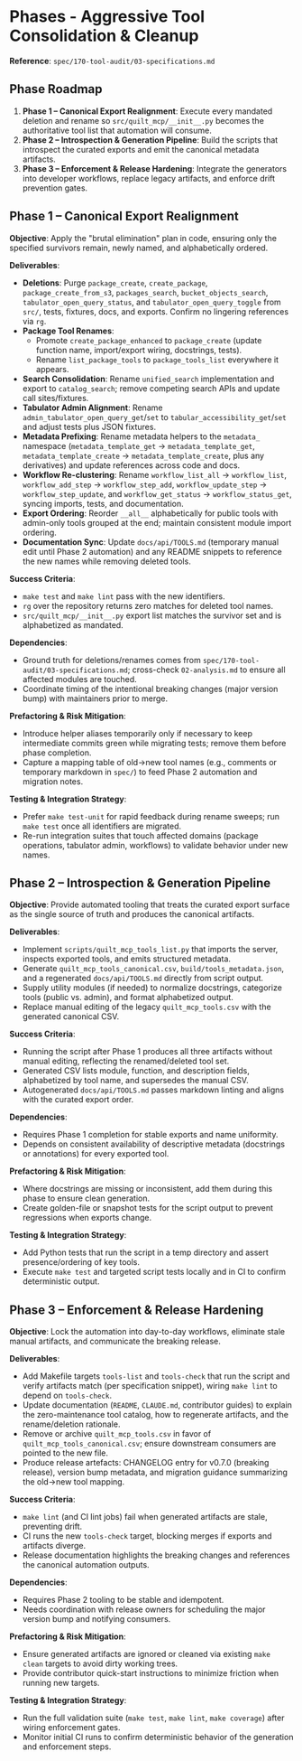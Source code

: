 <!-- markdownlint-disable MD013 -->
# Phases - Aggressive Tool Consolidation & Cleanup

**Reference**: `spec/170-tool-audit/03-specifications.md`

## Phase Roadmap

1. **Phase 1 – Canonical Export Realignment**: Execute every mandated deletion and rename so `src/quilt_mcp/__init__.py` becomes the authoritative tool list that automation will consume.
2. **Phase 2 – Introspection & Generation Pipeline**: Build the scripts that introspect the curated exports and emit the canonical metadata artifacts.
3. **Phase 3 – Enforcement & Release Hardening**: Integrate the generators into developer workflows, replace legacy artifacts, and enforce drift prevention gates.

## Phase 1 – Canonical Export Realignment

**Objective**: Apply the "brutal elimination" plan in code, ensuring only the specified survivors remain, newly named, and alphabetically ordered.

**Deliverables**:

- **Deletions**: Purge `package_create`, `create_package`, `package_create_from_s3`, `packages_search`, `bucket_objects_search`, `tabulator_open_query_status`, and `tabulator_open_query_toggle` from `src/`, tests, fixtures, docs, and exports. Confirm no lingering references via `rg`.
- **Package Tool Renames**:
  - Promote `create_package_enhanced` to `package_create` (update function name, import/export wiring, docstrings, tests).
  - Rename `list_package_tools` to `package_tools_list` everywhere it appears.
- **Search Consolidation**: Rename `unified_search` implementation and export to `catalog_search`; remove competing search APIs and update call sites/fixtures.
- **Tabulator Admin Alignment**: Rename `admin_tabulator_open_query_get`/`set` to `tabular_accessibility_get`/`set` and adjust tests plus JSON fixtures.
- **Metadata Prefixing**: Rename metadata helpers to the `metadata_` namespace (`metadata_template_get` → `metadata_template_get`, `metadata_template_create` → `metadata_template_create`, plus any derivatives) and update references across code and docs.
- **Workflow Re-clustering**: Rename `workflow_list_all` → `workflow_list`, `workflow_add_step` → `workflow_step_add`, `workflow_update_step` → `workflow_step_update`, and `workflow_get_status` → `workflow_status_get`, syncing imports, tests, and documentation.
- **Export Ordering**: Reorder `__all__` alphabetically for public tools with admin-only tools grouped at the end; maintain consistent module import ordering.
- **Documentation Sync**: Update `docs/api/TOOLS.md` (temporary manual edit until Phase 2 automation) and any README snippets to reference the new names while removing deleted tools.

**Success Criteria**:

- `make test` and `make lint` pass with the new identifiers.
- `rg` over the repository returns zero matches for deleted tool names.
- `src/quilt_mcp/__init__.py` export list matches the survivor set and is alphabetized as mandated.

**Dependencies**:

- Ground truth for deletions/renames comes from `spec/170-tool-audit/03-specifications.md`; cross-check `02-analysis.md` to ensure all affected modules are touched.
- Coordinate timing of the intentional breaking changes (major version bump) with maintainers prior to merge.

**Prefactoring & Risk Mitigation**:

- Introduce helper aliases temporarily only if necessary to keep intermediate commits green while migrating tests; remove them before phase completion.
- Capture a mapping table of old→new tool names (e.g., comments or temporary markdown in `spec/`) to feed Phase 2 automation and migration notes.

**Testing & Integration Strategy**:

- Prefer `make test-unit` for rapid feedback during rename sweeps; run `make test` once all identifiers are migrated.
- Re-run integration suites that touch affected domains (package operations, tabulator admin, workflows) to validate behavior under new names.

## Phase 2 – Introspection & Generation Pipeline

**Objective**: Provide automated tooling that treats the curated export surface as the single source of truth and produces the canonical artifacts.

**Deliverables**:

- Implement `scripts/quilt_mcp_tools_list.py` that imports the server, inspects exported tools, and emits structured metadata.
- Generate `quilt_mcp_tools_canonical.csv`, `build/tools_metadata.json`, and a regenerated `docs/api/TOOLS.md` directly from script output.
- Supply utility modules (if needed) to normalize docstrings, categorize tools (public vs. admin), and format alphabetized output.
- Replace manual editing of the legacy `quilt_mcp_tools.csv` with the generated canonical CSV.

**Success Criteria**:

- Running the script after Phase 1 produces all three artifacts without manual editing, reflecting the renamed/deleted tool set.
- Generated CSV lists module, function, and description fields, alphabetized by tool name, and supersedes the manual CSV.
- Autogenerated `docs/api/TOOLS.md` passes markdown linting and aligns with the curated export order.

**Dependencies**:

- Requires Phase 1 completion for stable exports and name uniformity.
- Depends on consistent availability of descriptive metadata (docstrings or annotations) for every exported tool.

**Prefactoring & Risk Mitigation**:

- Where docstrings are missing or inconsistent, add them during this phase to ensure clean generation.
- Create golden-file or snapshot tests for the script output to prevent regressions when exports change.

**Testing & Integration Strategy**:

- Add Python tests that run the script in a temp directory and assert presence/ordering of key tools.
- Execute `make test` and targeted script tests locally and in CI to confirm deterministic output.

## Phase 3 – Enforcement & Release Hardening

**Objective**: Lock the automation into day-to-day workflows, eliminate stale manual artifacts, and communicate the breaking release.

**Deliverables**:

- Add Makefile targets `tools-list` and `tools-check` that run the script and verify artifacts match (per specification snippet), wiring `make lint` to depend on `tools-check`.
- Update documentation (`README`, `CLAUDE.md`, contributor guides) to explain the zero-maintenance tool catalog, how to regenerate artifacts, and the rename/deletion rationale.
- Remove or archive `quilt_mcp_tools.csv` in favor of `quilt_mcp_tools_canonical.csv`; ensure downstream consumers are pointed to the new file.
- Produce release artefacts: CHANGELOG entry for v0.7.0 (breaking release), version bump metadata, and migration guidance summarizing the old→new tool mapping.

**Success Criteria**:

- `make lint` (and CI lint jobs) fail when generated artifacts are stale, preventing drift.
- CI runs the new `tools-check` target, blocking merges if exports and artifacts diverge.
- Release documentation highlights the breaking changes and references the canonical automation outputs.

**Dependencies**:

- Requires Phase 2 tooling to be stable and idempotent.
- Needs coordination with release owners for scheduling the major version bump and notifying consumers.

**Prefactoring & Risk Mitigation**:

- Ensure generated artifacts are ignored or cleaned via existing `make clean` targets to avoid dirty working trees.
- Provide contributor quick-start instructions to minimize friction when running new targets.

**Testing & Integration Strategy**:

- Run the full validation suite (`make test`, `make lint`, `make coverage`) after wiring enforcement gates.
- Monitor initial CI runs to confirm deterministic behavior of the generation and enforcement steps.
